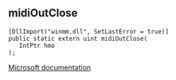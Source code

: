 ## midiOutClose

```
[DllImport("winmm.dll", SetLastError = true)]
public static extern uint midiOutClose(
   IntPtr hmo
);
```

[Microsoft documentation](link_to_documentation)
